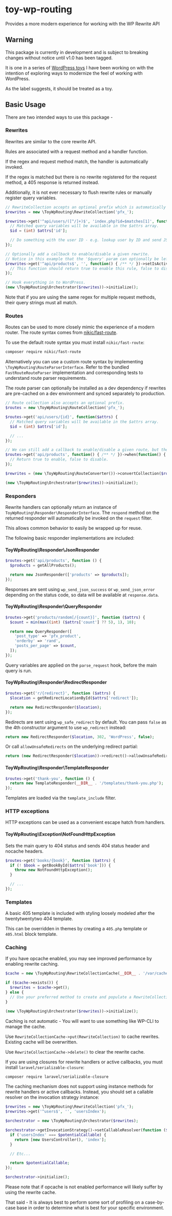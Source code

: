 # toy-wp-routing
Provides a more modern experience for working with the WP Rewrite API

## Warning
This package is currently in development and is subject to breaking changes without notice until v1.0 has been tagged.

It is one in a series of [WordPress toys](https://github.com/ssnepenthe?tab=repositories&q=topic%3Atoy+topic%3Awordpress&type=&language=&sort=) I have been working on with the intention of exploring ways to modernize the feel of working with WordPress.

As the label suggests, it should be treated as a toy.

## Basic Usage
There are two intended ways to use this package -

### Rewrites
Rewrites are similar to the core rewrite API.

Rules are associated with a request method and a handler function.

If the regex and request method match, the handler is automatically invoked.

If the regex is matched but there is no rewrite registered for the request method, a 405 response is
returned instead.

Additionally, it is not ever necessary to flush rewrite rules or manually register query variables.

```php
// RewriteCollection accepts an optional prefix which is automatically prepended to query variables.
$rewrites = new \ToyWpRouting\RewriteCollection('pfx_');

$rewrites->get('^api/users/([^/]+)$', 'index.php?id=$matches[1]', function($attrs) {
  // Matched query variables will be available in the $attrs array.
  $id = (int) $attrs['id'];

  // Do something with the user ID - e.g. lookup user by ID and send JSON response.
});

// Optionally add a callback to enable/disable a given rewrite.
// Notice in this example that the '$query' param can optionally be left empty.
$rewrites->get('^api/products$', '', function() { /** */ })->setIsActiveCallback(function() {
  // This function should return true to enable this rule, false to disable it.
});

// Hook everything in to WordPress.
(new \ToyWpRouting\Orchestrator($rewrites))->initialize();
```

Note that if you are using the same regex for multiple request methods, their query strings must all match.

### Routes
Routes can be used to more closely mimic the experience of a modern router. The route syntax comes
from [nikic/fast-route](https://github.com/nikic/FastRoute).

To use the default route syntax you must install `nikic/fast-route`:

```sh
composer require nikic/fast-route
```

Alternatively you can use a custom route syntax by implementing
`\ToyWpRouting\RouteParserInterface`. Refer to the bundled `FastRouteRouteParser` implementation and
corresponding tests to understand route parser requirements.

The route parser can optionally be installed as a dev dependency if rewrites are pre-cached on a dev
environment and synced separately to production.

```php
// Route collection also accepts an optional prefix.
$routes = new \ToyWpRouting\RouteCollection('pfx_');

$routes->get('api/users/{id}', function($attrs) {
  // Matched query variables will be available in the $attrs array.
  $id = (int) $attrs['id'];

  // ...
});

// We can still add a callback to enable/disable a given route, but the method name is different.
$routes->get('api/products', function() { /** */ })->when(function() {
  // Return true to enable, false to disable.
});

$rewrites = (new \ToyWpRouting\RouteConverter())->convertCollection($routes);

(new \ToyWpRouting\Orchestrator($rewrites))->initialize();
```

### Responders
Rewrite handlers can optionally return an instance of `ToyWpRouting\Responder\ResponderInterface`. The `respond` method on the returned responder will automatically be invoked on the `request` filter.

This allows common behavior to easily be wrapped up for reuse.

The following basic responder implementations are included:

#### ToyWpRouting\Responder\JsonResponder
```php
$routes->get('api/products', function () {
  $products = getAllProducts();

  return new JsonResponder(['products' => $products]);
});
```

Responses are sent using `wp_send_json_success` or `wp_send_json_error` depending on the status code, so data will be available at `response.data`.

#### ToyWpRouting\Responder\QueryResponder
```php
$routes->get('products/random[/{count}]', function ($attrs) {
  $count = min(max((int) ($attrs['count'] ?? 5), 1), 10);

  return new QueryResponder([
    'post_type' => 'pfx_product',
    'orderby' => 'rand',
    'posts_per_page' => $count,
  ]);
});
```

Query variables are applied on the `parse_request` hook, before the main query is run.

#### ToyWpRouting\Responder\RedirectResponder
```php
$routes->get('r/{redirect}', function ($attrs) {
  $location = getRedirectLocationById($attrs['redirect']);

  return new RedirectResponder($location);
});
```

Redirects are sent using `wp_safe_redirect` by default. You can pass `false` as the 4th constructor argument to use `wp_redirect` instead:

```php
return new RedirectResponder($location, 302, 'WordPress', false);
```

Or call `allowUnsafeRedirects` on the underlying redirect partial:

```php
return (new RedirectResponder($location))->redirect()->allowUnsafeRedirects();
```

#### ToyWpRouting\Responder\TemplateResponder
```php
$routes->get('thank-you', function () {
  return new TemplateResponder(__DIR__ . '/templates/thank-you.php');
});
```

Templates are loaded via the `template_include` filter.

### HTTP exceptions
HTTP exceptions can be used as a convenient escape hatch from handlers.

#### ToyWpRouting\Exception\NotFoundHttpException
Sets the main query to 404 status and sends 404 status header and nocache headers.

```php
$routes->get('books/{book}', function ($attrs) {
  if (! $book = getBookById($attrs['book'])) {
    throw new NotFoundHttpException();
  }

  // ...
});
```

### Templates
A basic 405 template is included with styling loosely modeled after the twentytwentytwo 404 template.

This can be overridden in themes by creating a `405.php` template or `405.html` block template.

### Caching
If you have opcache enabled, you may see improved performance by enabling rewrite caching.

```php
$cache = new \ToyWpRouting\RewriteCollectionCache(__DIR__ . '/var/cache');

if ($cache->exists()) {
  $rewrites = $cache->get();
} else {
  // Use your preferred method to create and populate a RewriteCollection instance.
}

(new \ToyWpRouting\Orchestrator($rewrites))->initialize();
```

Caching is not automatic - You will want to use something like WP-CLI to manage the cache.

Use `RewriteCollectionCache->put(RewriteCollection)` to cache rewrites. Existing cache will be
overwritten.

Use `RewriteCollectionCache->delete()` to clear the rewrite cache.

If you are using closures for rewrite handlers or active callbacks, you must install `laravel/serializable-closure`:

```sh
composer require laravel/serializable-closure
```

The caching mechanism does not support using instance methods for rewrite handlers or active callbacks.
Instead, you should set a callable resolver on the invocation strategy instance:

```php
$rewrites = new \ToyWpRouting\RewriteCollection('pfx_');
$rewrites->get('^users$', '', 'usersIndex');

$orchestrator = new \ToyWpRouting\Orchestrator($rewrites);

$orchestrator->getInvocationStrategy()->setCallableResolver(function ($potentialCallable) {
  if ('usersIndex' === $potentialCallable) {
    return [new UsersController(), 'index'];
  }

  // Etc...

  return $potentialCallable;
});

$orchestrator->initialize();
```

Please note that if opcache is not enabled performance will likely suffer by using the rewrite cache.

That said - It is always best to perform some sort of profiling on a case-by-case base in order to determine what is best for your specific environment.
